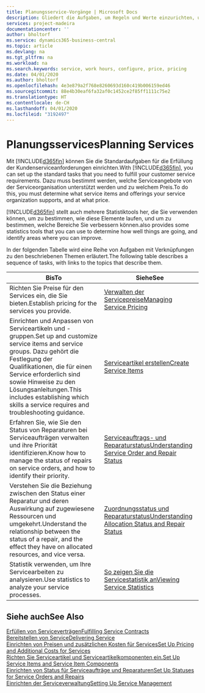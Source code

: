 ```yaml
---
title: Planungsservice-Vorgänge | Microsoft Docs
description: Gliedert die Aufgaben, um Regeln und Werte einzurichten, um Ihre Servicerichtlinien und Arbeitsgänge zu definieren.
services: project-madeira
documentationcenter: ''
author: bholtorf
ms.service: dynamics365-business-central
ms.topic: article
ms.devlang: na
ms.tgt_pltfrm: na
ms.workload: na
ms.search.keywords: service, work hours, configure, price, pricing
ms.date: 04/01/2020
ms.author: bholtorf
ms.openlocfilehash: 4e3e879a2f768e8260693d160c419b006159ed46
ms.sourcegitcommit: 88e4b30eaf6fa32af0c1452ce2f85ff1111c75e2
ms.translationtype: HT
ms.contentlocale: de-CH
ms.lasthandoff: 04/01/2020
ms.locfileid: "3192497"
---
```

# <a name="planning-services"></a><span data-ttu-id="33c98-103">Planungsservices</span><span class="sxs-lookup"><span data-stu-id="33c98-103">Planning Services</span></span>
<span data-ttu-id="33c98-104">Mit [!INCLUDE[d365fin](includes/d365fin_md.md)] können Sie die Standardaufgaben für die Erfüllung der Kundenserviceanforderungen einrichten.</span><span class="sxs-lookup"><span data-stu-id="33c98-104">With [!INCLUDE[d365fin](includes/d365fin_md.md)], you can set up the standard tasks that you need to fulfill your customer service requirements.</span></span> <span data-ttu-id="33c98-105">Dazu muss bestimmt werden, welche Serviceangebote von der Serviceorganisation unterstützt werden und zu welchem Preis.</span><span class="sxs-lookup"><span data-stu-id="33c98-105">To do this, you must determine what service items and offerings your service organization supports, and at what price.</span></span>   

[!INCLUDE[d365fin](includes/d365fin_md.md)] <span data-ttu-id="33c98-106">stellt auch mehrere Statistiktools her, die Sie verwenden können, um zu bestimmen, wie diese Elemente laufen, und um zu bestimmen, welche Bereiche Sie verbessern können.</span><span class="sxs-lookup"><span data-stu-id="33c98-106">also provides some statistics tools that you can use to determine how well things are going, and identify areas where you can improve.</span></span>
  
<span data-ttu-id="33c98-107">In der folgenden Tabelle wird eine Reihe von Aufgaben mit Verknüpfungen zu den beschriebenen Themen erläutert.</span><span class="sxs-lookup"><span data-stu-id="33c98-107">The following table describes a sequence of tasks, with links to the topics that describe them.</span></span>   
  
|<span data-ttu-id="33c98-108">**Bis**</span><span class="sxs-lookup"><span data-stu-id="33c98-108">**To**</span></span>|<span data-ttu-id="33c98-109">**Siehe**</span><span class="sxs-lookup"><span data-stu-id="33c98-109">**See**</span></span>|  
|------------|-------------|  
|<span data-ttu-id="33c98-110">Richten Sie Preise für den Services ein, die Sie bieten.</span><span class="sxs-lookup"><span data-stu-id="33c98-110">Establish pricing for the services you provide.</span></span>|[<span data-ttu-id="33c98-111">Verwalten der Servicepreise</span><span class="sxs-lookup"><span data-stu-id="33c98-111">Managing Service Pricing</span></span>](service-service-price-management.md)|
|<span data-ttu-id="33c98-112">Einrichten und Anpassen von Serviceartikeln und -gruppen.</span><span class="sxs-lookup"><span data-stu-id="33c98-112">Set up and customize service items and service groups.</span></span> <span data-ttu-id="33c98-113">Dazu gehört die Festlegung der Qualifikationen, die für einen Service erforderlich sind sowie Hinweise zu den Lösungsanleitungen.</span><span class="sxs-lookup"><span data-stu-id="33c98-113">This includes establishing which skills a service requires and troubleshooting guidance.</span></span>| [<span data-ttu-id="33c98-114">Serviceartikel erstellen</span><span class="sxs-lookup"><span data-stu-id="33c98-114">Create Service Items</span></span>](service-how-to-create-service-items.md)|  
|<span data-ttu-id="33c98-115">Erfahren Sie, wie Sie den Status von Reparaturen bei Serviceaufträgen verwalten und ihre Priorität identifizieren.</span><span class="sxs-lookup"><span data-stu-id="33c98-115">Know how to manage the status of repairs on service orders, and how to identify their priority.</span></span>|[<span data-ttu-id="33c98-116">Serviceauftrags- und Reparaturstatus</span><span class="sxs-lookup"><span data-stu-id="33c98-116">Understanding Service Order and Repair Status</span></span>](service-service-order-status-and-repair-status.md)|  
|<span data-ttu-id="33c98-117">Verstehen Sie die Beziehung zwischen den Status einer Reparatur und deren Auswirkung auf zugewiesene Ressourcen und umgekehrt.</span><span class="sxs-lookup"><span data-stu-id="33c98-117">Understand the relationship between the status of a repair, and the effect they have on allocated resources, and vice versa.</span></span>|[<span data-ttu-id="33c98-118">Zuordnungsstatus und Reparaturstatus</span><span class="sxs-lookup"><span data-stu-id="33c98-118">Understanding Allocation Status and Repair Status</span></span>](service-allocation-status-and-repair-status.md)|  
|<span data-ttu-id="33c98-119">Statistik verwenden, um Ihre Servicearbeiten zu analysieren.</span><span class="sxs-lookup"><span data-stu-id="33c98-119">Use statistics to analyze your service processes.</span></span> | [<span data-ttu-id="33c98-120">So zeigen Sie die Servicestatistik an</span><span class="sxs-lookup"><span data-stu-id="33c98-120">Viewing Service Statistics</span></span>](service-service-statistics.md) |

## <a name="see-also"></a><span data-ttu-id="33c98-121">Siehe auch</span><span class="sxs-lookup"><span data-stu-id="33c98-121">See Also</span></span>
[<span data-ttu-id="33c98-122">Erfüllen von Serviceverträgen</span><span class="sxs-lookup"><span data-stu-id="33c98-122">Fulfilling Service Contracts</span></span>](service-fulfill-service-contracts.md)  
[<span data-ttu-id="33c98-123">Bereitstellen von Service</span><span class="sxs-lookup"><span data-stu-id="33c98-123">Delivering Service</span></span>](service-deliver-service.md)  
[<span data-ttu-id="33c98-124">Einrichten von Preisen und zusätzlichen Kosten für Services</span><span class="sxs-lookup"><span data-stu-id="33c98-124">Set Up Pricing and Additional Costs for Services</span></span>](service-how-setup-service-costs-pricing.md)  
[<span data-ttu-id="33c98-125">Richten Sie Serviceartikel und Serviceartikelkomponenten ein.</span><span class="sxs-lookup"><span data-stu-id="33c98-125">Set Up Service Items and Service Item Components</span></span>](service-how-setup-service-items.md)  
[<span data-ttu-id="33c98-126">Einrichten von Status für Serviceaufträge und Reparaturen</span><span class="sxs-lookup"><span data-stu-id="33c98-126">Set Up Statuses for Service Orders and Repairs</span></span>](service-order-repair-status.md)  
[<span data-ttu-id="33c98-127">Einrichten der Serviceverwaltung</span><span class="sxs-lookup"><span data-stu-id="33c98-127">Setting Up Service Management</span></span>](service-setup-service.md)  
